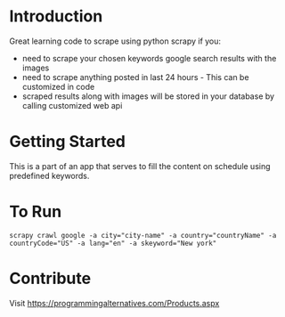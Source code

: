# Introduction 
Great learning code to scrape using python scrapy if you:
- need to scrape your chosen keywords google search results with the images
- need to scrape anything posted in last 24 hours - This can be customized in code
- scraped results along with images will be stored in your database by calling customized web api

# Getting Started
This is a part of an app that serves to fill the content on schedule using predefined keywords.

# To Run
```scrapy crawl google -a city="city-name" -a country="countryName" -a countryCode="US" -a lang="en" -a skeyword="New york"```

# Contribute
Visit https://programmingalternatives.com/Products.aspx
